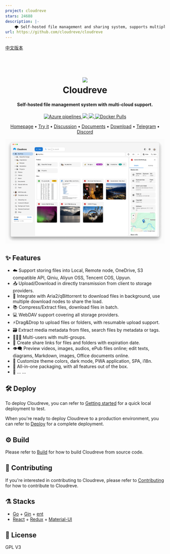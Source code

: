 ```yaml
---
project: cloudreve
stars: 24688
description: |-
    🌩 Self-hosted file management and sharing system, supports multiple storage providers
url: https://github.com/cloudreve/cloudreve
---
```


[中文版本](https://github.com/cloudreve/Cloudreve/blob/master/README_zh-CN.md)

<h1 align="center">
  <br>
  <a href="https://cloudreve.org/" alt="logo" ><img src="https://raw.githubusercontent.com/cloudreve/frontend/master/public/static/img/logo192.png" width="150"/></a>
  <br>
  Cloudreve
  <br>
</h1>
<h4 align="center">Self-hosted file management system with multi-cloud support.</h4>

<p align="center">
  <a href="https://dev.azure.com/abslantliu/Cloudreve/_build?definitionId=6">
    <img src="https://dev.azure.com/abslantliu/Cloudreve/_apis/build/status%2Fcloudreve.Cloudreve?branchName=refs%2Fpull%2F2481%2Fmerge"
         alt="Azure pipelines">
  </a>
  <a href="https://github.com/cloudreve/Cloudreve/releases">
    <img src="https://img.shields.io/github/v/release/cloudreve/Cloudreve?include_prereleases" />
  </a>
  <a href="https://hub.docker.com/r/cloudreve/cloudreve">
     <img src="https://img.shields.io/docker/image-size/cloudreve/cloudreve"/>
  </a>
  <a href="https://hub.docker.com/r/cloudreve/cloudreve">
  <img alt="Docker Pulls" src="https://img.shields.io/docker/pulls/cloudreve/cloudreve" />
  </a>
</p>
<p align="center">
  <a href="https://cloudreve.org">Homepage</a> •
  <a href="https://demo.cloudreve.org">Try it</a> •
  <a href="https://github.com/cloudreve/cloudreve/discussions">Discussion</a> •
  <a href="https://docs.cloudreve.org">Documents</a> •
  <a href="https://github.com/cloudreve/Cloudreve/releases">Download</a> •
  <a href="https://t.me/cloudreve_official">Telegram</a> •
  <a href="https://discord.com/invite/WTpMFpZT76">Discord</a>
</p>

![Screenshot](https://raw.githubusercontent.com/cloudreve/docs/master/images/homepage.png)

## :sparkles: Features

- :cloud: Support storing files into Local, Remote node, OneDrive, S3 compatible API, Qiniu, Aliyun OSS, Tencent COS, Upyun.
- :outbox_tray: Upload/Download in directly transmission from client to storage providers.
- 💾 Integrate with Aria2/qBittorrent to download files in background, use multiple download nodes to share the load.
- 📚 Compress/Extract files, download files in batch.
- 💻 WebDAV support covering all storage providers.
- :zap:Drag&Drop to upload files or folders, with resumable upload support.
- :card_file_box: Extract media metadata from files, search files by metadata or tags.
- :family_woman_girl_boy: Multi-users with multi-groups.
- :link: Create share links for files and folders with expiration date.
- :eye_speech_bubble: Preview videos, images, audios, ePub files online; edit texts, diagrams, Markdown, images, Office documents online.
- :art: Customize theme colors, dark mode, PWA application, SPA, i18n.
- :rocket: All-in-one packaging, with all features out of the box.
- 🌈 ... ...

## :hammer_and_wrench: Deploy

To deploy Cloudreve, you can refer to [Getting started](https://docs.cloudreve.org/overview/quickstart) for a quick local deployment to test.

When you're ready to deploy Cloudreve to a production environment, you can refer to [Deploy](https://docs.cloudreve.org/overview/deploy/) for a complete deployment.

## :gear: Build

Please refer to [Build](https://docs.cloudreve.org/overview/build/) for how to build Cloudreve from source code.

## :rocket: Contributing

If you're interested in contributing to Cloudreve, please refer to [Contributing](https://docs.cloudreve.org/api/contributing/) for how to contribute to Cloudreve.

## :alembic: Stacks

- [Go](https://golang.org/) + [Gin](https://github.com/gin-gonic/gin) + [ent](https://github.com/ent/ent)
- [React](https://github.com/facebook/react) + [Redux](https://github.com/reduxjs/redux) + [Material-UI](https://github.com/mui-org/material-ui)

## :scroll: License

GPL V3

